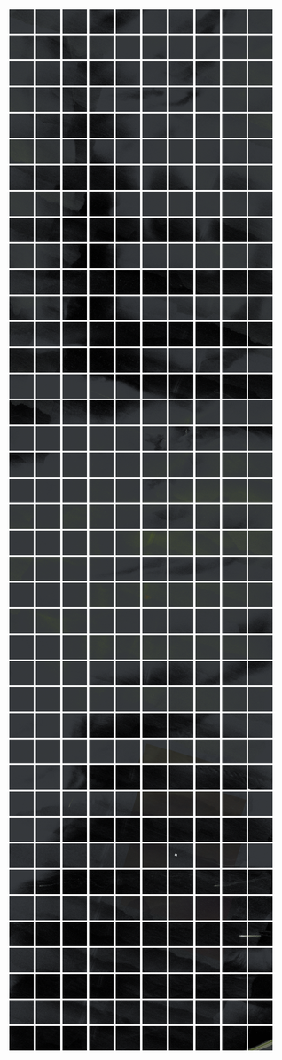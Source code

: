 <html>
<div>
<img src="https://github.com/HakkaTjakka/NL_TILE_MAP/blob/main/18/627/-1069/r.6270.-10690.png" height="44" width="44">
<img src="https://github.com/HakkaTjakka/NL_TILE_MAP/blob/main/18/627/-1069/r.6271.-10690.png" height="44" width="44">
<img src="https://github.com/HakkaTjakka/NL_TILE_MAP/blob/main/18/627/-1069/r.6272.-10690.png" height="44" width="44">
<img src="https://github.com/HakkaTjakka/NL_TILE_MAP/blob/main/18/627/-1069/r.6273.-10690.png" height="44" width="44">
<img src="https://github.com/HakkaTjakka/NL_TILE_MAP/blob/main/18/627/-1069/r.6274.-10690.png" height="44" width="44">
<img src="https://github.com/HakkaTjakka/NL_TILE_MAP/blob/main/18/627/-1069/r.6275.-10690.png" height="44" width="44">
<img src="https://github.com/HakkaTjakka/NL_TILE_MAP/blob/main/18/627/-1069/r.6276.-10690.png" height="44" width="44">
<img src="https://github.com/HakkaTjakka/NL_TILE_MAP/blob/main/18/627/-1069/r.6277.-10690.png" height="44" width="44">
<img src="https://github.com/HakkaTjakka/NL_TILE_MAP/blob/main/18/627/-1069/r.6278.-10690.png" height="44" width="44">
<img src="https://github.com/HakkaTjakka/NL_TILE_MAP/blob/main/18/627/-1069/r.6279.-10690.png" height="44" width="44">
<img src="https://github.com/HakkaTjakka/NL_TILE_MAP/blob/main/18/628/-1069/r.6280.-10690.png" height="44" width="44">
<img src="https://github.com/HakkaTjakka/NL_TILE_MAP/blob/main/18/628/-1069/r.6281.-10690.png" height="44" width="44">
<img src="https://github.com/HakkaTjakka/NL_TILE_MAP/blob/main/18/628/-1069/r.6282.-10690.png" height="44" width="44">
<img src="https://github.com/HakkaTjakka/NL_TILE_MAP/blob/main/18/628/-1069/r.6283.-10690.png" height="44" width="44">
<img src="https://github.com/HakkaTjakka/NL_TILE_MAP/blob/main/18/628/-1069/r.6284.-10690.png" height="44" width="44">
<img src="https://github.com/HakkaTjakka/NL_TILE_MAP/blob/main/18/628/-1069/r.6285.-10690.png" height="44" width="44">
<img src="https://github.com/HakkaTjakka/NL_TILE_MAP/blob/main/18/628/-1069/r.6286.-10690.png" height="44" width="44">
<img src="https://github.com/HakkaTjakka/NL_TILE_MAP/blob/main/18/628/-1069/r.6287.-10690.png" height="44" width="44">
<img src="https://github.com/HakkaTjakka/NL_TILE_MAP/blob/main/18/628/-1069/r.6288.-10690.png" height="44" width="44">
<img src="https://github.com/HakkaTjakka/NL_TILE_MAP/blob/main/18/628/-1069/r.6289.-10690.png" height="44" width="44">
<br>
<img src="https://github.com/HakkaTjakka/NL_TILE_MAP/blob/main/18/627/-1069/r.6270.-10689.png" height="44" width="44">
<img src="https://github.com/HakkaTjakka/NL_TILE_MAP/blob/main/18/627/-1069/r.6271.-10689.png" height="44" width="44">
<img src="https://github.com/HakkaTjakka/NL_TILE_MAP/blob/main/18/627/-1069/r.6272.-10689.png" height="44" width="44">
<img src="https://github.com/HakkaTjakka/NL_TILE_MAP/blob/main/18/627/-1069/r.6273.-10689.png" height="44" width="44">
<img src="https://github.com/HakkaTjakka/NL_TILE_MAP/blob/main/18/627/-1069/r.6274.-10689.png" height="44" width="44">
<img src="https://github.com/HakkaTjakka/NL_TILE_MAP/blob/main/18/627/-1069/r.6275.-10689.png" height="44" width="44">
<img src="https://github.com/HakkaTjakka/NL_TILE_MAP/blob/main/18/627/-1069/r.6276.-10689.png" height="44" width="44">
<img src="https://github.com/HakkaTjakka/NL_TILE_MAP/blob/main/18/627/-1069/r.6277.-10689.png" height="44" width="44">
<img src="https://github.com/HakkaTjakka/NL_TILE_MAP/blob/main/18/627/-1069/r.6278.-10689.png" height="44" width="44">
<img src="https://github.com/HakkaTjakka/NL_TILE_MAP/blob/main/18/627/-1069/r.6279.-10689.png" height="44" width="44">
<img src="https://github.com/HakkaTjakka/NL_TILE_MAP/blob/main/18/628/-1069/r.6280.-10689.png" height="44" width="44">
<img src="https://github.com/HakkaTjakka/NL_TILE_MAP/blob/main/18/628/-1069/r.6281.-10689.png" height="44" width="44">
<img src="https://github.com/HakkaTjakka/NL_TILE_MAP/blob/main/18/628/-1069/r.6282.-10689.png" height="44" width="44">
<img src="https://github.com/HakkaTjakka/NL_TILE_MAP/blob/main/18/628/-1069/r.6283.-10689.png" height="44" width="44">
<img src="https://github.com/HakkaTjakka/NL_TILE_MAP/blob/main/18/628/-1069/r.6284.-10689.png" height="44" width="44">
<img src="https://github.com/HakkaTjakka/NL_TILE_MAP/blob/main/18/628/-1069/r.6285.-10689.png" height="44" width="44">
<img src="https://github.com/HakkaTjakka/NL_TILE_MAP/blob/main/18/628/-1069/r.6286.-10689.png" height="44" width="44">
<img src="https://github.com/HakkaTjakka/NL_TILE_MAP/blob/main/18/628/-1069/r.6287.-10689.png" height="44" width="44">
<img src="https://github.com/HakkaTjakka/NL_TILE_MAP/blob/main/18/628/-1069/r.6288.-10689.png" height="44" width="44">
<img src="https://github.com/HakkaTjakka/NL_TILE_MAP/blob/main/18/628/-1069/r.6289.-10689.png" height="44" width="44">
<br>
<img src="https://github.com/HakkaTjakka/NL_TILE_MAP/blob/main/18/627/-1069/r.6270.-10688.png" height="44" width="44">
<img src="https://github.com/HakkaTjakka/NL_TILE_MAP/blob/main/18/627/-1069/r.6271.-10688.png" height="44" width="44">
<img src="https://github.com/HakkaTjakka/NL_TILE_MAP/blob/main/18/627/-1069/r.6272.-10688.png" height="44" width="44">
<img src="https://github.com/HakkaTjakka/NL_TILE_MAP/blob/main/18/627/-1069/r.6273.-10688.png" height="44" width="44">
<img src="https://github.com/HakkaTjakka/NL_TILE_MAP/blob/main/18/627/-1069/r.6274.-10688.png" height="44" width="44">
<img src="https://github.com/HakkaTjakka/NL_TILE_MAP/blob/main/18/627/-1069/r.6275.-10688.png" height="44" width="44">
<img src="https://github.com/HakkaTjakka/NL_TILE_MAP/blob/main/18/627/-1069/r.6276.-10688.png" height="44" width="44">
<img src="https://github.com/HakkaTjakka/NL_TILE_MAP/blob/main/18/627/-1069/r.6277.-10688.png" height="44" width="44">
<img src="https://github.com/HakkaTjakka/NL_TILE_MAP/blob/main/18/627/-1069/r.6278.-10688.png" height="44" width="44">
<img src="https://github.com/HakkaTjakka/NL_TILE_MAP/blob/main/18/627/-1069/r.6279.-10688.png" height="44" width="44">
<img src="https://github.com/HakkaTjakka/NL_TILE_MAP/blob/main/18/628/-1069/r.6280.-10688.png" height="44" width="44">
<img src="https://github.com/HakkaTjakka/NL_TILE_MAP/blob/main/18/628/-1069/r.6281.-10688.png" height="44" width="44">
<img src="https://github.com/HakkaTjakka/NL_TILE_MAP/blob/main/18/628/-1069/r.6282.-10688.png" height="44" width="44">
<img src="https://github.com/HakkaTjakka/NL_TILE_MAP/blob/main/18/628/-1069/r.6283.-10688.png" height="44" width="44">
<img src="https://github.com/HakkaTjakka/NL_TILE_MAP/blob/main/18/628/-1069/r.6284.-10688.png" height="44" width="44">
<img src="https://github.com/HakkaTjakka/NL_TILE_MAP/blob/main/18/628/-1069/r.6285.-10688.png" height="44" width="44">
<img src="https://github.com/HakkaTjakka/NL_TILE_MAP/blob/main/18/628/-1069/r.6286.-10688.png" height="44" width="44">
<img src="https://github.com/HakkaTjakka/NL_TILE_MAP/blob/main/18/628/-1069/r.6287.-10688.png" height="44" width="44">
<img src="https://github.com/HakkaTjakka/NL_TILE_MAP/blob/main/18/628/-1069/r.6288.-10688.png" height="44" width="44">
<img src="https://github.com/HakkaTjakka/NL_TILE_MAP/blob/main/18/628/-1069/r.6289.-10688.png" height="44" width="44">
<br>
<img src="https://github.com/HakkaTjakka/NL_TILE_MAP/blob/main/18/627/-1069/r.6270.-10687.png" height="44" width="44">
<img src="https://github.com/HakkaTjakka/NL_TILE_MAP/blob/main/18/627/-1069/r.6271.-10687.png" height="44" width="44">
<img src="https://github.com/HakkaTjakka/NL_TILE_MAP/blob/main/18/627/-1069/r.6272.-10687.png" height="44" width="44">
<img src="https://github.com/HakkaTjakka/NL_TILE_MAP/blob/main/18/627/-1069/r.6273.-10687.png" height="44" width="44">
<img src="https://github.com/HakkaTjakka/NL_TILE_MAP/blob/main/18/627/-1069/r.6274.-10687.png" height="44" width="44">
<img src="https://github.com/HakkaTjakka/NL_TILE_MAP/blob/main/18/627/-1069/r.6275.-10687.png" height="44" width="44">
<img src="https://github.com/HakkaTjakka/NL_TILE_MAP/blob/main/18/627/-1069/r.6276.-10687.png" height="44" width="44">
<img src="https://github.com/HakkaTjakka/NL_TILE_MAP/blob/main/18/627/-1069/r.6277.-10687.png" height="44" width="44">
<img src="https://github.com/HakkaTjakka/NL_TILE_MAP/blob/main/18/627/-1069/r.6278.-10687.png" height="44" width="44">
<img src="https://github.com/HakkaTjakka/NL_TILE_MAP/blob/main/18/627/-1069/r.6279.-10687.png" height="44" width="44">
<img src="https://github.com/HakkaTjakka/NL_TILE_MAP/blob/main/18/628/-1069/r.6280.-10687.png" height="44" width="44">
<img src="https://github.com/HakkaTjakka/NL_TILE_MAP/blob/main/18/628/-1069/r.6281.-10687.png" height="44" width="44">
<img src="https://github.com/HakkaTjakka/NL_TILE_MAP/blob/main/18/628/-1069/r.6282.-10687.png" height="44" width="44">
<img src="https://github.com/HakkaTjakka/NL_TILE_MAP/blob/main/18/628/-1069/r.6283.-10687.png" height="44" width="44">
<img src="https://github.com/HakkaTjakka/NL_TILE_MAP/blob/main/18/628/-1069/r.6284.-10687.png" height="44" width="44">
<img src="https://github.com/HakkaTjakka/NL_TILE_MAP/blob/main/18/628/-1069/r.6285.-10687.png" height="44" width="44">
<img src="https://github.com/HakkaTjakka/NL_TILE_MAP/blob/main/18/628/-1069/r.6286.-10687.png" height="44" width="44">
<img src="https://github.com/HakkaTjakka/NL_TILE_MAP/blob/main/18/628/-1069/r.6287.-10687.png" height="44" width="44">
<img src="https://github.com/HakkaTjakka/NL_TILE_MAP/blob/main/18/628/-1069/r.6288.-10687.png" height="44" width="44">
<img src="https://github.com/HakkaTjakka/NL_TILE_MAP/blob/main/18/628/-1069/r.6289.-10687.png" height="44" width="44">
<br>
<img src="https://github.com/HakkaTjakka/NL_TILE_MAP/blob/main/18/627/-1069/r.6270.-10686.png" height="44" width="44">
<img src="https://github.com/HakkaTjakka/NL_TILE_MAP/blob/main/18/627/-1069/r.6271.-10686.png" height="44" width="44">
<img src="https://github.com/HakkaTjakka/NL_TILE_MAP/blob/main/18/627/-1069/r.6272.-10686.png" height="44" width="44">
<img src="https://github.com/HakkaTjakka/NL_TILE_MAP/blob/main/18/627/-1069/r.6273.-10686.png" height="44" width="44">
<img src="https://github.com/HakkaTjakka/NL_TILE_MAP/blob/main/18/627/-1069/r.6274.-10686.png" height="44" width="44">
<img src="https://github.com/HakkaTjakka/NL_TILE_MAP/blob/main/18/627/-1069/r.6275.-10686.png" height="44" width="44">
<img src="https://github.com/HakkaTjakka/NL_TILE_MAP/blob/main/18/627/-1069/r.6276.-10686.png" height="44" width="44">
<img src="https://github.com/HakkaTjakka/NL_TILE_MAP/blob/main/18/627/-1069/r.6277.-10686.png" height="44" width="44">
<img src="https://github.com/HakkaTjakka/NL_TILE_MAP/blob/main/18/627/-1069/r.6278.-10686.png" height="44" width="44">
<img src="https://github.com/HakkaTjakka/NL_TILE_MAP/blob/main/18/627/-1069/r.6279.-10686.png" height="44" width="44">
<img src="https://github.com/HakkaTjakka/NL_TILE_MAP/blob/main/18/628/-1069/r.6280.-10686.png" height="44" width="44">
<img src="https://github.com/HakkaTjakka/NL_TILE_MAP/blob/main/18/628/-1069/r.6281.-10686.png" height="44" width="44">
<img src="https://github.com/HakkaTjakka/NL_TILE_MAP/blob/main/18/628/-1069/r.6282.-10686.png" height="44" width="44">
<img src="https://github.com/HakkaTjakka/NL_TILE_MAP/blob/main/18/628/-1069/r.6283.-10686.png" height="44" width="44">
<img src="https://github.com/HakkaTjakka/NL_TILE_MAP/blob/main/18/628/-1069/r.6284.-10686.png" height="44" width="44">
<img src="https://github.com/HakkaTjakka/NL_TILE_MAP/blob/main/18/628/-1069/r.6285.-10686.png" height="44" width="44">
<img src="https://github.com/HakkaTjakka/NL_TILE_MAP/blob/main/18/628/-1069/r.6286.-10686.png" height="44" width="44">
<img src="https://github.com/HakkaTjakka/NL_TILE_MAP/blob/main/18/628/-1069/r.6287.-10686.png" height="44" width="44">
<img src="https://github.com/HakkaTjakka/NL_TILE_MAP/blob/main/18/628/-1069/r.6288.-10686.png" height="44" width="44">
<img src="https://github.com/HakkaTjakka/NL_TILE_MAP/blob/main/18/628/-1069/r.6289.-10686.png" height="44" width="44">
<br>
<img src="https://github.com/HakkaTjakka/NL_TILE_MAP/blob/main/18/627/-1069/r.6270.-10685.png" height="44" width="44">
<img src="https://github.com/HakkaTjakka/NL_TILE_MAP/blob/main/18/627/-1069/r.6271.-10685.png" height="44" width="44">
<img src="https://github.com/HakkaTjakka/NL_TILE_MAP/blob/main/18/627/-1069/r.6272.-10685.png" height="44" width="44">
<img src="https://github.com/HakkaTjakka/NL_TILE_MAP/blob/main/18/627/-1069/r.6273.-10685.png" height="44" width="44">
<img src="https://github.com/HakkaTjakka/NL_TILE_MAP/blob/main/18/627/-1069/r.6274.-10685.png" height="44" width="44">
<img src="https://github.com/HakkaTjakka/NL_TILE_MAP/blob/main/18/627/-1069/r.6275.-10685.png" height="44" width="44">
<img src="https://github.com/HakkaTjakka/NL_TILE_MAP/blob/main/18/627/-1069/r.6276.-10685.png" height="44" width="44">
<img src="https://github.com/HakkaTjakka/NL_TILE_MAP/blob/main/18/627/-1069/r.6277.-10685.png" height="44" width="44">
<img src="https://github.com/HakkaTjakka/NL_TILE_MAP/blob/main/18/627/-1069/r.6278.-10685.png" height="44" width="44">
<img src="https://github.com/HakkaTjakka/NL_TILE_MAP/blob/main/18/627/-1069/r.6279.-10685.png" height="44" width="44">
<img src="https://github.com/HakkaTjakka/NL_TILE_MAP/blob/main/18/628/-1069/r.6280.-10685.png" height="44" width="44">
<img src="https://github.com/HakkaTjakka/NL_TILE_MAP/blob/main/18/628/-1069/r.6281.-10685.png" height="44" width="44">
<img src="https://github.com/HakkaTjakka/NL_TILE_MAP/blob/main/18/628/-1069/r.6282.-10685.png" height="44" width="44">
<img src="https://github.com/HakkaTjakka/NL_TILE_MAP/blob/main/18/628/-1069/r.6283.-10685.png" height="44" width="44">
<img src="https://github.com/HakkaTjakka/NL_TILE_MAP/blob/main/18/628/-1069/r.6284.-10685.png" height="44" width="44">
<img src="https://github.com/HakkaTjakka/NL_TILE_MAP/blob/main/18/628/-1069/r.6285.-10685.png" height="44" width="44">
<img src="https://github.com/HakkaTjakka/NL_TILE_MAP/blob/main/18/628/-1069/r.6286.-10685.png" height="44" width="44">
<img src="https://github.com/HakkaTjakka/NL_TILE_MAP/blob/main/18/628/-1069/r.6287.-10685.png" height="44" width="44">
<img src="https://github.com/HakkaTjakka/NL_TILE_MAP/blob/main/18/628/-1069/r.6288.-10685.png" height="44" width="44">
<img src="https://github.com/HakkaTjakka/NL_TILE_MAP/blob/main/18/628/-1069/r.6289.-10685.png" height="44" width="44">
<br>
<img src="https://github.com/HakkaTjakka/NL_TILE_MAP/blob/main/18/627/-1069/r.6270.-10684.png" height="44" width="44">
<img src="https://github.com/HakkaTjakka/NL_TILE_MAP/blob/main/18/627/-1069/r.6271.-10684.png" height="44" width="44">
<img src="https://github.com/HakkaTjakka/NL_TILE_MAP/blob/main/18/627/-1069/r.6272.-10684.png" height="44" width="44">
<img src="https://github.com/HakkaTjakka/NL_TILE_MAP/blob/main/18/627/-1069/r.6273.-10684.png" height="44" width="44">
<img src="https://github.com/HakkaTjakka/NL_TILE_MAP/blob/main/18/627/-1069/r.6274.-10684.png" height="44" width="44">
<img src="https://github.com/HakkaTjakka/NL_TILE_MAP/blob/main/18/627/-1069/r.6275.-10684.png" height="44" width="44">
<img src="https://github.com/HakkaTjakka/NL_TILE_MAP/blob/main/18/627/-1069/r.6276.-10684.png" height="44" width="44">
<img src="https://github.com/HakkaTjakka/NL_TILE_MAP/blob/main/18/627/-1069/r.6277.-10684.png" height="44" width="44">
<img src="https://github.com/HakkaTjakka/NL_TILE_MAP/blob/main/18/627/-1069/r.6278.-10684.png" height="44" width="44">
<img src="https://github.com/HakkaTjakka/NL_TILE_MAP/blob/main/18/627/-1069/r.6279.-10684.png" height="44" width="44">
<img src="https://github.com/HakkaTjakka/NL_TILE_MAP/blob/main/18/628/-1069/r.6280.-10684.png" height="44" width="44">
<img src="https://github.com/HakkaTjakka/NL_TILE_MAP/blob/main/18/628/-1069/r.6281.-10684.png" height="44" width="44">
<img src="https://github.com/HakkaTjakka/NL_TILE_MAP/blob/main/18/628/-1069/r.6282.-10684.png" height="44" width="44">
<img src="https://github.com/HakkaTjakka/NL_TILE_MAP/blob/main/18/628/-1069/r.6283.-10684.png" height="44" width="44">
<img src="https://github.com/HakkaTjakka/NL_TILE_MAP/blob/main/18/628/-1069/r.6284.-10684.png" height="44" width="44">
<img src="https://github.com/HakkaTjakka/NL_TILE_MAP/blob/main/18/628/-1069/r.6285.-10684.png" height="44" width="44">
<img src="https://github.com/HakkaTjakka/NL_TILE_MAP/blob/main/18/628/-1069/r.6286.-10684.png" height="44" width="44">
<img src="https://github.com/HakkaTjakka/NL_TILE_MAP/blob/main/18/628/-1069/r.6287.-10684.png" height="44" width="44">
<img src="https://github.com/HakkaTjakka/NL_TILE_MAP/blob/main/18/628/-1069/r.6288.-10684.png" height="44" width="44">
<img src="https://github.com/HakkaTjakka/NL_TILE_MAP/blob/main/18/628/-1069/r.6289.-10684.png" height="44" width="44">
<br>
<img src="https://github.com/HakkaTjakka/NL_TILE_MAP/blob/main/18/627/-1069/r.6270.-10683.png" height="44" width="44">
<img src="https://github.com/HakkaTjakka/NL_TILE_MAP/blob/main/18/627/-1069/r.6271.-10683.png" height="44" width="44">
<img src="https://github.com/HakkaTjakka/NL_TILE_MAP/blob/main/18/627/-1069/r.6272.-10683.png" height="44" width="44">
<img src="https://github.com/HakkaTjakka/NL_TILE_MAP/blob/main/18/627/-1069/r.6273.-10683.png" height="44" width="44">
<img src="https://github.com/HakkaTjakka/NL_TILE_MAP/blob/main/18/627/-1069/r.6274.-10683.png" height="44" width="44">
<img src="https://github.com/HakkaTjakka/NL_TILE_MAP/blob/main/18/627/-1069/r.6275.-10683.png" height="44" width="44">
<img src="https://github.com/HakkaTjakka/NL_TILE_MAP/blob/main/18/627/-1069/r.6276.-10683.png" height="44" width="44">
<img src="https://github.com/HakkaTjakka/NL_TILE_MAP/blob/main/18/627/-1069/r.6277.-10683.png" height="44" width="44">
<img src="https://github.com/HakkaTjakka/NL_TILE_MAP/blob/main/18/627/-1069/r.6278.-10683.png" height="44" width="44">
<img src="https://github.com/HakkaTjakka/NL_TILE_MAP/blob/main/18/627/-1069/r.6279.-10683.png" height="44" width="44">
<img src="https://github.com/HakkaTjakka/NL_TILE_MAP/blob/main/18/628/-1069/r.6280.-10683.png" height="44" width="44">
<img src="https://github.com/HakkaTjakka/NL_TILE_MAP/blob/main/18/628/-1069/r.6281.-10683.png" height="44" width="44">
<img src="https://github.com/HakkaTjakka/NL_TILE_MAP/blob/main/18/628/-1069/r.6282.-10683.png" height="44" width="44">
<img src="https://github.com/HakkaTjakka/NL_TILE_MAP/blob/main/18/628/-1069/r.6283.-10683.png" height="44" width="44">
<img src="https://github.com/HakkaTjakka/NL_TILE_MAP/blob/main/18/628/-1069/r.6284.-10683.png" height="44" width="44">
<img src="https://github.com/HakkaTjakka/NL_TILE_MAP/blob/main/18/628/-1069/r.6285.-10683.png" height="44" width="44">
<img src="https://github.com/HakkaTjakka/NL_TILE_MAP/blob/main/18/628/-1069/r.6286.-10683.png" height="44" width="44">
<img src="https://github.com/HakkaTjakka/NL_TILE_MAP/blob/main/18/628/-1069/r.6287.-10683.png" height="44" width="44">
<img src="https://github.com/HakkaTjakka/NL_TILE_MAP/blob/main/18/628/-1069/r.6288.-10683.png" height="44" width="44">
<img src="https://github.com/HakkaTjakka/NL_TILE_MAP/blob/main/18/628/-1069/r.6289.-10683.png" height="44" width="44">
<br>
<img src="https://github.com/HakkaTjakka/NL_TILE_MAP/blob/main/18/627/-1069/r.6270.-10682.png" height="44" width="44">
<img src="https://github.com/HakkaTjakka/NL_TILE_MAP/blob/main/18/627/-1069/r.6271.-10682.png" height="44" width="44">
<img src="https://github.com/HakkaTjakka/NL_TILE_MAP/blob/main/18/627/-1069/r.6272.-10682.png" height="44" width="44">
<img src="https://github.com/HakkaTjakka/NL_TILE_MAP/blob/main/18/627/-1069/r.6273.-10682.png" height="44" width="44">
<img src="https://github.com/HakkaTjakka/NL_TILE_MAP/blob/main/18/627/-1069/r.6274.-10682.png" height="44" width="44">
<img src="https://github.com/HakkaTjakka/NL_TILE_MAP/blob/main/18/627/-1069/r.6275.-10682.png" height="44" width="44">
<img src="https://github.com/HakkaTjakka/NL_TILE_MAP/blob/main/18/627/-1069/r.6276.-10682.png" height="44" width="44">
<img src="https://github.com/HakkaTjakka/NL_TILE_MAP/blob/main/18/627/-1069/r.6277.-10682.png" height="44" width="44">
<img src="https://github.com/HakkaTjakka/NL_TILE_MAP/blob/main/18/627/-1069/r.6278.-10682.png" height="44" width="44">
<img src="https://github.com/HakkaTjakka/NL_TILE_MAP/blob/main/18/627/-1069/r.6279.-10682.png" height="44" width="44">
<img src="https://github.com/HakkaTjakka/NL_TILE_MAP/blob/main/18/628/-1069/r.6280.-10682.png" height="44" width="44">
<img src="https://github.com/HakkaTjakka/NL_TILE_MAP/blob/main/18/628/-1069/r.6281.-10682.png" height="44" width="44">
<img src="https://github.com/HakkaTjakka/NL_TILE_MAP/blob/main/18/628/-1069/r.6282.-10682.png" height="44" width="44">
<img src="https://github.com/HakkaTjakka/NL_TILE_MAP/blob/main/18/628/-1069/r.6283.-10682.png" height="44" width="44">
<img src="https://github.com/HakkaTjakka/NL_TILE_MAP/blob/main/18/628/-1069/r.6284.-10682.png" height="44" width="44">
<img src="https://github.com/HakkaTjakka/NL_TILE_MAP/blob/main/18/628/-1069/r.6285.-10682.png" height="44" width="44">
<img src="https://github.com/HakkaTjakka/NL_TILE_MAP/blob/main/18/628/-1069/r.6286.-10682.png" height="44" width="44">
<img src="https://github.com/HakkaTjakka/NL_TILE_MAP/blob/main/18/628/-1069/r.6287.-10682.png" height="44" width="44">
<img src="https://github.com/HakkaTjakka/NL_TILE_MAP/blob/main/18/628/-1069/r.6288.-10682.png" height="44" width="44">
<img src="https://github.com/HakkaTjakka/NL_TILE_MAP/blob/main/18/628/-1069/r.6289.-10682.png" height="44" width="44">
<br>
<img src="https://github.com/HakkaTjakka/NL_TILE_MAP/blob/main/18/627/-1069/r.6270.-10681.png" height="44" width="44">
<img src="https://github.com/HakkaTjakka/NL_TILE_MAP/blob/main/18/627/-1069/r.6271.-10681.png" height="44" width="44">
<img src="https://github.com/HakkaTjakka/NL_TILE_MAP/blob/main/18/627/-1069/r.6272.-10681.png" height="44" width="44">
<img src="https://github.com/HakkaTjakka/NL_TILE_MAP/blob/main/18/627/-1069/r.6273.-10681.png" height="44" width="44">
<img src="https://github.com/HakkaTjakka/NL_TILE_MAP/blob/main/18/627/-1069/r.6274.-10681.png" height="44" width="44">
<img src="https://github.com/HakkaTjakka/NL_TILE_MAP/blob/main/18/627/-1069/r.6275.-10681.png" height="44" width="44">
<img src="https://github.com/HakkaTjakka/NL_TILE_MAP/blob/main/18/627/-1069/r.6276.-10681.png" height="44" width="44">
<img src="https://github.com/HakkaTjakka/NL_TILE_MAP/blob/main/18/627/-1069/r.6277.-10681.png" height="44" width="44">
<img src="https://github.com/HakkaTjakka/NL_TILE_MAP/blob/main/18/627/-1069/r.6278.-10681.png" height="44" width="44">
<img src="https://github.com/HakkaTjakka/NL_TILE_MAP/blob/main/18/627/-1069/r.6279.-10681.png" height="44" width="44">
<img src="https://github.com/HakkaTjakka/NL_TILE_MAP/blob/main/18/628/-1069/r.6280.-10681.png" height="44" width="44">
<img src="https://github.com/HakkaTjakka/NL_TILE_MAP/blob/main/18/628/-1069/r.6281.-10681.png" height="44" width="44">
<img src="https://github.com/HakkaTjakka/NL_TILE_MAP/blob/main/18/628/-1069/r.6282.-10681.png" height="44" width="44">
<img src="https://github.com/HakkaTjakka/NL_TILE_MAP/blob/main/18/628/-1069/r.6283.-10681.png" height="44" width="44">
<img src="https://github.com/HakkaTjakka/NL_TILE_MAP/blob/main/18/628/-1069/r.6284.-10681.png" height="44" width="44">
<img src="https://github.com/HakkaTjakka/NL_TILE_MAP/blob/main/18/628/-1069/r.6285.-10681.png" height="44" width="44">
<img src="https://github.com/HakkaTjakka/NL_TILE_MAP/blob/main/18/628/-1069/r.6286.-10681.png" height="44" width="44">
<img src="https://github.com/HakkaTjakka/NL_TILE_MAP/blob/main/18/628/-1069/r.6287.-10681.png" height="44" width="44">
<img src="https://github.com/HakkaTjakka/NL_TILE_MAP/blob/main/18/628/-1069/r.6288.-10681.png" height="44" width="44">
<img src="https://github.com/HakkaTjakka/NL_TILE_MAP/blob/main/18/628/-1069/r.6289.-10681.png" height="44" width="44">
<br>
<img src="https://github.com/HakkaTjakka/NL_TILE_MAP/blob/main/18/627/-1068/r.6270.-10680.png" height="44" width="44">
<img src="https://github.com/HakkaTjakka/NL_TILE_MAP/blob/main/18/627/-1068/r.6271.-10680.png" height="44" width="44">
<img src="https://github.com/HakkaTjakka/NL_TILE_MAP/blob/main/18/627/-1068/r.6272.-10680.png" height="44" width="44">
<img src="https://github.com/HakkaTjakka/NL_TILE_MAP/blob/main/18/627/-1068/r.6273.-10680.png" height="44" width="44">
<img src="https://github.com/HakkaTjakka/NL_TILE_MAP/blob/main/18/627/-1068/r.6274.-10680.png" height="44" width="44">
<img src="https://github.com/HakkaTjakka/NL_TILE_MAP/blob/main/18/627/-1068/r.6275.-10680.png" height="44" width="44">
<img src="https://github.com/HakkaTjakka/NL_TILE_MAP/blob/main/18/627/-1068/r.6276.-10680.png" height="44" width="44">
<img src="https://github.com/HakkaTjakka/NL_TILE_MAP/blob/main/18/627/-1068/r.6277.-10680.png" height="44" width="44">
<img src="https://github.com/HakkaTjakka/NL_TILE_MAP/blob/main/18/627/-1068/r.6278.-10680.png" height="44" width="44">
<img src="https://github.com/HakkaTjakka/NL_TILE_MAP/blob/main/18/627/-1068/r.6279.-10680.png" height="44" width="44">
<img src="https://github.com/HakkaTjakka/NL_TILE_MAP/blob/main/18/628/-1068/r.6280.-10680.png" height="44" width="44">
<img src="https://github.com/HakkaTjakka/NL_TILE_MAP/blob/main/18/628/-1068/r.6281.-10680.png" height="44" width="44">
<img src="https://github.com/HakkaTjakka/NL_TILE_MAP/blob/main/18/628/-1068/r.6282.-10680.png" height="44" width="44">
<img src="https://github.com/HakkaTjakka/NL_TILE_MAP/blob/main/18/628/-1068/r.6283.-10680.png" height="44" width="44">
<img src="https://github.com/HakkaTjakka/NL_TILE_MAP/blob/main/18/628/-1068/r.6284.-10680.png" height="44" width="44">
<img src="https://github.com/HakkaTjakka/NL_TILE_MAP/blob/main/18/628/-1068/r.6285.-10680.png" height="44" width="44">
<img src="https://github.com/HakkaTjakka/NL_TILE_MAP/blob/main/18/628/-1068/r.6286.-10680.png" height="44" width="44">
<img src="https://github.com/HakkaTjakka/NL_TILE_MAP/blob/main/18/628/-1068/r.6287.-10680.png" height="44" width="44">
<img src="https://github.com/HakkaTjakka/NL_TILE_MAP/blob/main/18/628/-1068/r.6288.-10680.png" height="44" width="44">
<img src="https://github.com/HakkaTjakka/NL_TILE_MAP/blob/main/18/628/-1068/r.6289.-10680.png" height="44" width="44">
<br>
<img src="https://github.com/HakkaTjakka/NL_TILE_MAP/blob/main/18/627/-1068/r.6270.-10679.png" height="44" width="44">
<img src="https://github.com/HakkaTjakka/NL_TILE_MAP/blob/main/18/627/-1068/r.6271.-10679.png" height="44" width="44">
<img src="https://github.com/HakkaTjakka/NL_TILE_MAP/blob/main/18/627/-1068/r.6272.-10679.png" height="44" width="44">
<img src="https://github.com/HakkaTjakka/NL_TILE_MAP/blob/main/18/627/-1068/r.6273.-10679.png" height="44" width="44">
<img src="https://github.com/HakkaTjakka/NL_TILE_MAP/blob/main/18/627/-1068/r.6274.-10679.png" height="44" width="44">
<img src="https://github.com/HakkaTjakka/NL_TILE_MAP/blob/main/18/627/-1068/r.6275.-10679.png" height="44" width="44">
<img src="https://github.com/HakkaTjakka/NL_TILE_MAP/blob/main/18/627/-1068/r.6276.-10679.png" height="44" width="44">
<img src="https://github.com/HakkaTjakka/NL_TILE_MAP/blob/main/18/627/-1068/r.6277.-10679.png" height="44" width="44">
<img src="https://github.com/HakkaTjakka/NL_TILE_MAP/blob/main/18/627/-1068/r.6278.-10679.png" height="44" width="44">
<img src="https://github.com/HakkaTjakka/NL_TILE_MAP/blob/main/18/627/-1068/r.6279.-10679.png" height="44" width="44">
<img src="https://github.com/HakkaTjakka/NL_TILE_MAP/blob/main/18/628/-1068/r.6280.-10679.png" height="44" width="44">
<img src="https://github.com/HakkaTjakka/NL_TILE_MAP/blob/main/18/628/-1068/r.6281.-10679.png" height="44" width="44">
<img src="https://github.com/HakkaTjakka/NL_TILE_MAP/blob/main/18/628/-1068/r.6282.-10679.png" height="44" width="44">
<img src="https://github.com/HakkaTjakka/NL_TILE_MAP/blob/main/18/628/-1068/r.6283.-10679.png" height="44" width="44">
<img src="https://github.com/HakkaTjakka/NL_TILE_MAP/blob/main/18/628/-1068/r.6284.-10679.png" height="44" width="44">
<img src="https://github.com/HakkaTjakka/NL_TILE_MAP/blob/main/18/628/-1068/r.6285.-10679.png" height="44" width="44">
<img src="https://github.com/HakkaTjakka/NL_TILE_MAP/blob/main/18/628/-1068/r.6286.-10679.png" height="44" width="44">
<img src="https://github.com/HakkaTjakka/NL_TILE_MAP/blob/main/18/628/-1068/r.6287.-10679.png" height="44" width="44">
<img src="https://github.com/HakkaTjakka/NL_TILE_MAP/blob/main/18/628/-1068/r.6288.-10679.png" height="44" width="44">
<img src="https://github.com/HakkaTjakka/NL_TILE_MAP/blob/main/18/628/-1068/r.6289.-10679.png" height="44" width="44">
<br>
<img src="https://github.com/HakkaTjakka/NL_TILE_MAP/blob/main/18/627/-1068/r.6270.-10678.png" height="44" width="44">
<img src="https://github.com/HakkaTjakka/NL_TILE_MAP/blob/main/18/627/-1068/r.6271.-10678.png" height="44" width="44">
<img src="https://github.com/HakkaTjakka/NL_TILE_MAP/blob/main/18/627/-1068/r.6272.-10678.png" height="44" width="44">
<img src="https://github.com/HakkaTjakka/NL_TILE_MAP/blob/main/18/627/-1068/r.6273.-10678.png" height="44" width="44">
<img src="https://github.com/HakkaTjakka/NL_TILE_MAP/blob/main/18/627/-1068/r.6274.-10678.png" height="44" width="44">
<img src="https://github.com/HakkaTjakka/NL_TILE_MAP/blob/main/18/627/-1068/r.6275.-10678.png" height="44" width="44">
<img src="https://github.com/HakkaTjakka/NL_TILE_MAP/blob/main/18/627/-1068/r.6276.-10678.png" height="44" width="44">
<img src="https://github.com/HakkaTjakka/NL_TILE_MAP/blob/main/18/627/-1068/r.6277.-10678.png" height="44" width="44">
<img src="https://github.com/HakkaTjakka/NL_TILE_MAP/blob/main/18/627/-1068/r.6278.-10678.png" height="44" width="44">
<img src="https://github.com/HakkaTjakka/NL_TILE_MAP/blob/main/18/627/-1068/r.6279.-10678.png" height="44" width="44">
<img src="https://github.com/HakkaTjakka/NL_TILE_MAP/blob/main/18/628/-1068/r.6280.-10678.png" height="44" width="44">
<img src="https://github.com/HakkaTjakka/NL_TILE_MAP/blob/main/18/628/-1068/r.6281.-10678.png" height="44" width="44">
<img src="https://github.com/HakkaTjakka/NL_TILE_MAP/blob/main/18/628/-1068/r.6282.-10678.png" height="44" width="44">
<img src="https://github.com/HakkaTjakka/NL_TILE_MAP/blob/main/18/628/-1068/r.6283.-10678.png" height="44" width="44">
<img src="https://github.com/HakkaTjakka/NL_TILE_MAP/blob/main/18/628/-1068/r.6284.-10678.png" height="44" width="44">
<img src="https://github.com/HakkaTjakka/NL_TILE_MAP/blob/main/18/628/-1068/r.6285.-10678.png" height="44" width="44">
<img src="https://github.com/HakkaTjakka/NL_TILE_MAP/blob/main/18/628/-1068/r.6286.-10678.png" height="44" width="44">
<img src="https://github.com/HakkaTjakka/NL_TILE_MAP/blob/main/18/628/-1068/r.6287.-10678.png" height="44" width="44">
<img src="https://github.com/HakkaTjakka/NL_TILE_MAP/blob/main/18/628/-1068/r.6288.-10678.png" height="44" width="44">
<img src="https://github.com/HakkaTjakka/NL_TILE_MAP/blob/main/18/628/-1068/r.6289.-10678.png" height="44" width="44">
<br>
<img src="https://github.com/HakkaTjakka/NL_TILE_MAP/blob/main/18/627/-1068/r.6270.-10677.png" height="44" width="44">
<img src="https://github.com/HakkaTjakka/NL_TILE_MAP/blob/main/18/627/-1068/r.6271.-10677.png" height="44" width="44">
<img src="https://github.com/HakkaTjakka/NL_TILE_MAP/blob/main/18/627/-1068/r.6272.-10677.png" height="44" width="44">
<img src="https://github.com/HakkaTjakka/NL_TILE_MAP/blob/main/18/627/-1068/r.6273.-10677.png" height="44" width="44">
<img src="https://github.com/HakkaTjakka/NL_TILE_MAP/blob/main/18/627/-1068/r.6274.-10677.png" height="44" width="44">
<img src="https://github.com/HakkaTjakka/NL_TILE_MAP/blob/main/18/627/-1068/r.6275.-10677.png" height="44" width="44">
<img src="https://github.com/HakkaTjakka/NL_TILE_MAP/blob/main/18/627/-1068/r.6276.-10677.png" height="44" width="44">
<img src="https://github.com/HakkaTjakka/NL_TILE_MAP/blob/main/18/627/-1068/r.6277.-10677.png" height="44" width="44">
<img src="https://github.com/HakkaTjakka/NL_TILE_MAP/blob/main/18/627/-1068/r.6278.-10677.png" height="44" width="44">
<img src="https://github.com/HakkaTjakka/NL_TILE_MAP/blob/main/18/627/-1068/r.6279.-10677.png" height="44" width="44">
<img src="https://github.com/HakkaTjakka/NL_TILE_MAP/blob/main/18/628/-1068/r.6280.-10677.png" height="44" width="44">
<img src="https://github.com/HakkaTjakka/NL_TILE_MAP/blob/main/18/628/-1068/r.6281.-10677.png" height="44" width="44">
<img src="https://github.com/HakkaTjakka/NL_TILE_MAP/blob/main/18/628/-1068/r.6282.-10677.png" height="44" width="44">
<img src="https://github.com/HakkaTjakka/NL_TILE_MAP/blob/main/18/628/-1068/r.6283.-10677.png" height="44" width="44">
<img src="https://github.com/HakkaTjakka/NL_TILE_MAP/blob/main/18/628/-1068/r.6284.-10677.png" height="44" width="44">
<img src="https://github.com/HakkaTjakka/NL_TILE_MAP/blob/main/18/628/-1068/r.6285.-10677.png" height="44" width="44">
<img src="https://github.com/HakkaTjakka/NL_TILE_MAP/blob/main/18/628/-1068/r.6286.-10677.png" height="44" width="44">
<img src="https://github.com/HakkaTjakka/NL_TILE_MAP/blob/main/18/628/-1068/r.6287.-10677.png" height="44" width="44">
<img src="https://github.com/HakkaTjakka/NL_TILE_MAP/blob/main/18/628/-1068/r.6288.-10677.png" height="44" width="44">
<img src="https://github.com/HakkaTjakka/NL_TILE_MAP/blob/main/18/628/-1068/r.6289.-10677.png" height="44" width="44">
<br>
<img src="https://github.com/HakkaTjakka/NL_TILE_MAP/blob/main/18/627/-1068/r.6270.-10676.png" height="44" width="44">
<img src="https://github.com/HakkaTjakka/NL_TILE_MAP/blob/main/18/627/-1068/r.6271.-10676.png" height="44" width="44">
<img src="https://github.com/HakkaTjakka/NL_TILE_MAP/blob/main/18/627/-1068/r.6272.-10676.png" height="44" width="44">
<img src="https://github.com/HakkaTjakka/NL_TILE_MAP/blob/main/18/627/-1068/r.6273.-10676.png" height="44" width="44">
<img src="https://github.com/HakkaTjakka/NL_TILE_MAP/blob/main/18/627/-1068/r.6274.-10676.png" height="44" width="44">
<img src="https://github.com/HakkaTjakka/NL_TILE_MAP/blob/main/18/627/-1068/r.6275.-10676.png" height="44" width="44">
<img src="https://github.com/HakkaTjakka/NL_TILE_MAP/blob/main/18/627/-1068/r.6276.-10676.png" height="44" width="44">
<img src="https://github.com/HakkaTjakka/NL_TILE_MAP/blob/main/18/627/-1068/r.6277.-10676.png" height="44" width="44">
<img src="https://github.com/HakkaTjakka/NL_TILE_MAP/blob/main/18/627/-1068/r.6278.-10676.png" height="44" width="44">
<img src="https://github.com/HakkaTjakka/NL_TILE_MAP/blob/main/18/627/-1068/r.6279.-10676.png" height="44" width="44">
<img src="https://github.com/HakkaTjakka/NL_TILE_MAP/blob/main/18/628/-1068/r.6280.-10676.png" height="44" width="44">
<img src="https://github.com/HakkaTjakka/NL_TILE_MAP/blob/main/18/628/-1068/r.6281.-10676.png" height="44" width="44">
<img src="https://github.com/HakkaTjakka/NL_TILE_MAP/blob/main/18/628/-1068/r.6282.-10676.png" height="44" width="44">
<img src="https://github.com/HakkaTjakka/NL_TILE_MAP/blob/main/18/628/-1068/r.6283.-10676.png" height="44" width="44">
<img src="https://github.com/HakkaTjakka/NL_TILE_MAP/blob/main/18/628/-1068/r.6284.-10676.png" height="44" width="44">
<img src="https://github.com/HakkaTjakka/NL_TILE_MAP/blob/main/18/628/-1068/r.6285.-10676.png" height="44" width="44">
<img src="https://github.com/HakkaTjakka/NL_TILE_MAP/blob/main/18/628/-1068/r.6286.-10676.png" height="44" width="44">
<img src="https://github.com/HakkaTjakka/NL_TILE_MAP/blob/main/18/628/-1068/r.6287.-10676.png" height="44" width="44">
<img src="https://github.com/HakkaTjakka/NL_TILE_MAP/blob/main/18/628/-1068/r.6288.-10676.png" height="44" width="44">
<img src="https://github.com/HakkaTjakka/NL_TILE_MAP/blob/main/18/628/-1068/r.6289.-10676.png" height="44" width="44">
<br>
<img src="https://github.com/HakkaTjakka/NL_TILE_MAP/blob/main/18/627/-1068/r.6270.-10675.png" height="44" width="44">
<img src="https://github.com/HakkaTjakka/NL_TILE_MAP/blob/main/18/627/-1068/r.6271.-10675.png" height="44" width="44">
<img src="https://github.com/HakkaTjakka/NL_TILE_MAP/blob/main/18/627/-1068/r.6272.-10675.png" height="44" width="44">
<img src="https://github.com/HakkaTjakka/NL_TILE_MAP/blob/main/18/627/-1068/r.6273.-10675.png" height="44" width="44">
<img src="https://github.com/HakkaTjakka/NL_TILE_MAP/blob/main/18/627/-1068/r.6274.-10675.png" height="44" width="44">
<img src="https://github.com/HakkaTjakka/NL_TILE_MAP/blob/main/18/627/-1068/r.6275.-10675.png" height="44" width="44">
<img src="https://github.com/HakkaTjakka/NL_TILE_MAP/blob/main/18/627/-1068/r.6276.-10675.png" height="44" width="44">
<img src="https://github.com/HakkaTjakka/NL_TILE_MAP/blob/main/18/627/-1068/r.6277.-10675.png" height="44" width="44">
<img src="https://github.com/HakkaTjakka/NL_TILE_MAP/blob/main/18/627/-1068/r.6278.-10675.png" height="44" width="44">
<img src="https://github.com/HakkaTjakka/NL_TILE_MAP/blob/main/18/627/-1068/r.6279.-10675.png" height="44" width="44">
<img src="https://github.com/HakkaTjakka/NL_TILE_MAP/blob/main/18/628/-1068/r.6280.-10675.png" height="44" width="44">
<img src="https://github.com/HakkaTjakka/NL_TILE_MAP/blob/main/18/628/-1068/r.6281.-10675.png" height="44" width="44">
<img src="https://github.com/HakkaTjakka/NL_TILE_MAP/blob/main/18/628/-1068/r.6282.-10675.png" height="44" width="44">
<img src="https://github.com/HakkaTjakka/NL_TILE_MAP/blob/main/18/628/-1068/r.6283.-10675.png" height="44" width="44">
<img src="https://github.com/HakkaTjakka/NL_TILE_MAP/blob/main/18/628/-1068/r.6284.-10675.png" height="44" width="44">
<img src="https://github.com/HakkaTjakka/NL_TILE_MAP/blob/main/18/628/-1068/r.6285.-10675.png" height="44" width="44">
<img src="https://github.com/HakkaTjakka/NL_TILE_MAP/blob/main/18/628/-1068/r.6286.-10675.png" height="44" width="44">
<img src="https://github.com/HakkaTjakka/NL_TILE_MAP/blob/main/18/628/-1068/r.6287.-10675.png" height="44" width="44">
<img src="https://github.com/HakkaTjakka/NL_TILE_MAP/blob/main/18/628/-1068/r.6288.-10675.png" height="44" width="44">
<img src="https://github.com/HakkaTjakka/NL_TILE_MAP/blob/main/18/628/-1068/r.6289.-10675.png" height="44" width="44">
<br>
<img src="https://github.com/HakkaTjakka/NL_TILE_MAP/blob/main/18/627/-1068/r.6270.-10674.png" height="44" width="44">
<img src="https://github.com/HakkaTjakka/NL_TILE_MAP/blob/main/18/627/-1068/r.6271.-10674.png" height="44" width="44">
<img src="https://github.com/HakkaTjakka/NL_TILE_MAP/blob/main/18/627/-1068/r.6272.-10674.png" height="44" width="44">
<img src="https://github.com/HakkaTjakka/NL_TILE_MAP/blob/main/18/627/-1068/r.6273.-10674.png" height="44" width="44">
<img src="https://github.com/HakkaTjakka/NL_TILE_MAP/blob/main/18/627/-1068/r.6274.-10674.png" height="44" width="44">
<img src="https://github.com/HakkaTjakka/NL_TILE_MAP/blob/main/18/627/-1068/r.6275.-10674.png" height="44" width="44">
<img src="https://github.com/HakkaTjakka/NL_TILE_MAP/blob/main/18/627/-1068/r.6276.-10674.png" height="44" width="44">
<img src="https://github.com/HakkaTjakka/NL_TILE_MAP/blob/main/18/627/-1068/r.6277.-10674.png" height="44" width="44">
<img src="https://github.com/HakkaTjakka/NL_TILE_MAP/blob/main/18/627/-1068/r.6278.-10674.png" height="44" width="44">
<img src="https://github.com/HakkaTjakka/NL_TILE_MAP/blob/main/18/627/-1068/r.6279.-10674.png" height="44" width="44">
<img src="https://github.com/HakkaTjakka/NL_TILE_MAP/blob/main/18/628/-1068/r.6280.-10674.png" height="44" width="44">
<img src="https://github.com/HakkaTjakka/NL_TILE_MAP/blob/main/18/628/-1068/r.6281.-10674.png" height="44" width="44">
<img src="https://github.com/HakkaTjakka/NL_TILE_MAP/blob/main/18/628/-1068/r.6282.-10674.png" height="44" width="44">
<img src="https://github.com/HakkaTjakka/NL_TILE_MAP/blob/main/18/628/-1068/r.6283.-10674.png" height="44" width="44">
<img src="https://github.com/HakkaTjakka/NL_TILE_MAP/blob/main/18/628/-1068/r.6284.-10674.png" height="44" width="44">
<img src="https://github.com/HakkaTjakka/NL_TILE_MAP/blob/main/18/628/-1068/r.6285.-10674.png" height="44" width="44">
<img src="https://github.com/HakkaTjakka/NL_TILE_MAP/blob/main/18/628/-1068/r.6286.-10674.png" height="44" width="44">
<img src="https://github.com/HakkaTjakka/NL_TILE_MAP/blob/main/18/628/-1068/r.6287.-10674.png" height="44" width="44">
<img src="https://github.com/HakkaTjakka/NL_TILE_MAP/blob/main/18/628/-1068/r.6288.-10674.png" height="44" width="44">
<img src="https://github.com/HakkaTjakka/NL_TILE_MAP/blob/main/18/628/-1068/r.6289.-10674.png" height="44" width="44">
<br>
<img src="https://github.com/HakkaTjakka/NL_TILE_MAP/blob/main/18/627/-1068/r.6270.-10673.png" height="44" width="44">
<img src="https://github.com/HakkaTjakka/NL_TILE_MAP/blob/main/18/627/-1068/r.6271.-10673.png" height="44" width="44">
<img src="https://github.com/HakkaTjakka/NL_TILE_MAP/blob/main/18/627/-1068/r.6272.-10673.png" height="44" width="44">
<img src="https://github.com/HakkaTjakka/NL_TILE_MAP/blob/main/18/627/-1068/r.6273.-10673.png" height="44" width="44">
<img src="https://github.com/HakkaTjakka/NL_TILE_MAP/blob/main/18/627/-1068/r.6274.-10673.png" height="44" width="44">
<img src="https://github.com/HakkaTjakka/NL_TILE_MAP/blob/main/18/627/-1068/r.6275.-10673.png" height="44" width="44">
<img src="https://github.com/HakkaTjakka/NL_TILE_MAP/blob/main/18/627/-1068/r.6276.-10673.png" height="44" width="44">
<img src="https://github.com/HakkaTjakka/NL_TILE_MAP/blob/main/18/627/-1068/r.6277.-10673.png" height="44" width="44">
<img src="https://github.com/HakkaTjakka/NL_TILE_MAP/blob/main/18/627/-1068/r.6278.-10673.png" height="44" width="44">
<img src="https://github.com/HakkaTjakka/NL_TILE_MAP/blob/main/18/627/-1068/r.6279.-10673.png" height="44" width="44">
<img src="https://github.com/HakkaTjakka/NL_TILE_MAP/blob/main/18/628/-1068/r.6280.-10673.png" height="44" width="44">
<img src="https://github.com/HakkaTjakka/NL_TILE_MAP/blob/main/18/628/-1068/r.6281.-10673.png" height="44" width="44">
<img src="https://github.com/HakkaTjakka/NL_TILE_MAP/blob/main/18/628/-1068/r.6282.-10673.png" height="44" width="44">
<img src="https://github.com/HakkaTjakka/NL_TILE_MAP/blob/main/18/628/-1068/r.6283.-10673.png" height="44" width="44">
<img src="https://github.com/HakkaTjakka/NL_TILE_MAP/blob/main/18/628/-1068/r.6284.-10673.png" height="44" width="44">
<img src="https://github.com/HakkaTjakka/NL_TILE_MAP/blob/main/18/628/-1068/r.6285.-10673.png" height="44" width="44">
<img src="https://github.com/HakkaTjakka/NL_TILE_MAP/blob/main/18/628/-1068/r.6286.-10673.png" height="44" width="44">
<img src="https://github.com/HakkaTjakka/NL_TILE_MAP/blob/main/18/628/-1068/r.6287.-10673.png" height="44" width="44">
<img src="https://github.com/HakkaTjakka/NL_TILE_MAP/blob/main/18/628/-1068/r.6288.-10673.png" height="44" width="44">
<img src="https://github.com/HakkaTjakka/NL_TILE_MAP/blob/main/18/628/-1068/r.6289.-10673.png" height="44" width="44">
<br>
<img src="https://github.com/HakkaTjakka/NL_TILE_MAP/blob/main/18/627/-1068/r.6270.-10672.png" height="44" width="44">
<img src="https://github.com/HakkaTjakka/NL_TILE_MAP/blob/main/18/627/-1068/r.6271.-10672.png" height="44" width="44">
<img src="https://github.com/HakkaTjakka/NL_TILE_MAP/blob/main/18/627/-1068/r.6272.-10672.png" height="44" width="44">
<img src="https://github.com/HakkaTjakka/NL_TILE_MAP/blob/main/18/627/-1068/r.6273.-10672.png" height="44" width="44">
<img src="https://github.com/HakkaTjakka/NL_TILE_MAP/blob/main/18/627/-1068/r.6274.-10672.png" height="44" width="44">
<img src="https://github.com/HakkaTjakka/NL_TILE_MAP/blob/main/18/627/-1068/r.6275.-10672.png" height="44" width="44">
<img src="https://github.com/HakkaTjakka/NL_TILE_MAP/blob/main/18/627/-1068/r.6276.-10672.png" height="44" width="44">
<img src="https://github.com/HakkaTjakka/NL_TILE_MAP/blob/main/18/627/-1068/r.6277.-10672.png" height="44" width="44">
<img src="https://github.com/HakkaTjakka/NL_TILE_MAP/blob/main/18/627/-1068/r.6278.-10672.png" height="44" width="44">
<img src="https://github.com/HakkaTjakka/NL_TILE_MAP/blob/main/18/627/-1068/r.6279.-10672.png" height="44" width="44">
<img src="https://github.com/HakkaTjakka/NL_TILE_MAP/blob/main/18/628/-1068/r.6280.-10672.png" height="44" width="44">
<img src="https://github.com/HakkaTjakka/NL_TILE_MAP/blob/main/18/628/-1068/r.6281.-10672.png" height="44" width="44">
<img src="https://github.com/HakkaTjakka/NL_TILE_MAP/blob/main/18/628/-1068/r.6282.-10672.png" height="44" width="44">
<img src="https://github.com/HakkaTjakka/NL_TILE_MAP/blob/main/18/628/-1068/r.6283.-10672.png" height="44" width="44">
<img src="https://github.com/HakkaTjakka/NL_TILE_MAP/blob/main/18/628/-1068/r.6284.-10672.png" height="44" width="44">
<img src="https://github.com/HakkaTjakka/NL_TILE_MAP/blob/main/18/628/-1068/r.6285.-10672.png" height="44" width="44">
<img src="https://github.com/HakkaTjakka/NL_TILE_MAP/blob/main/18/628/-1068/r.6286.-10672.png" height="44" width="44">
<img src="https://github.com/HakkaTjakka/NL_TILE_MAP/blob/main/18/628/-1068/r.6287.-10672.png" height="44" width="44">
<img src="https://github.com/HakkaTjakka/NL_TILE_MAP/blob/main/18/628/-1068/r.6288.-10672.png" height="44" width="44">
<img src="https://github.com/HakkaTjakka/NL_TILE_MAP/blob/main/18/628/-1068/r.6289.-10672.png" height="44" width="44">
<br>
<img src="https://github.com/HakkaTjakka/NL_TILE_MAP/blob/main/18/627/-1068/r.6270.-10671.png" height="44" width="44">
<img src="https://github.com/HakkaTjakka/NL_TILE_MAP/blob/main/18/627/-1068/r.6271.-10671.png" height="44" width="44">
<img src="https://github.com/HakkaTjakka/NL_TILE_MAP/blob/main/18/627/-1068/r.6272.-10671.png" height="44" width="44">
<img src="https://github.com/HakkaTjakka/NL_TILE_MAP/blob/main/18/627/-1068/r.6273.-10671.png" height="44" width="44">
<img src="https://github.com/HakkaTjakka/NL_TILE_MAP/blob/main/18/627/-1068/r.6274.-10671.png" height="44" width="44">
<img src="https://github.com/HakkaTjakka/NL_TILE_MAP/blob/main/18/627/-1068/r.6275.-10671.png" height="44" width="44">
<img src="https://github.com/HakkaTjakka/NL_TILE_MAP/blob/main/18/627/-1068/r.6276.-10671.png" height="44" width="44">
<img src="https://github.com/HakkaTjakka/NL_TILE_MAP/blob/main/18/627/-1068/r.6277.-10671.png" height="44" width="44">
<img src="https://github.com/HakkaTjakka/NL_TILE_MAP/blob/main/18/627/-1068/r.6278.-10671.png" height="44" width="44">
<img src="https://github.com/HakkaTjakka/NL_TILE_MAP/blob/main/18/627/-1068/r.6279.-10671.png" height="44" width="44">
<img src="https://github.com/HakkaTjakka/NL_TILE_MAP/blob/main/18/628/-1068/r.6280.-10671.png" height="44" width="44">
<img src="https://github.com/HakkaTjakka/NL_TILE_MAP/blob/main/18/628/-1068/r.6281.-10671.png" height="44" width="44">
<img src="https://github.com/HakkaTjakka/NL_TILE_MAP/blob/main/18/628/-1068/r.6282.-10671.png" height="44" width="44">
<img src="https://github.com/HakkaTjakka/NL_TILE_MAP/blob/main/18/628/-1068/r.6283.-10671.png" height="44" width="44">
<img src="https://github.com/HakkaTjakka/NL_TILE_MAP/blob/main/18/628/-1068/r.6284.-10671.png" height="44" width="44">
<img src="https://github.com/HakkaTjakka/NL_TILE_MAP/blob/main/18/628/-1068/r.6285.-10671.png" height="44" width="44">
<img src="https://github.com/HakkaTjakka/NL_TILE_MAP/blob/main/18/628/-1068/r.6286.-10671.png" height="44" width="44">
<img src="https://github.com/HakkaTjakka/NL_TILE_MAP/blob/main/18/628/-1068/r.6287.-10671.png" height="44" width="44">
<img src="https://github.com/HakkaTjakka/NL_TILE_MAP/blob/main/18/628/-1068/r.6288.-10671.png" height="44" width="44">
<img src="https://github.com/HakkaTjakka/NL_TILE_MAP/blob/main/18/628/-1068/r.6289.-10671.png" height="44" width="44">
<br>
</div>
</html>
